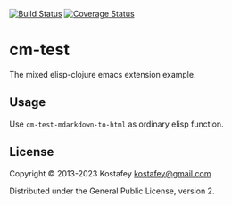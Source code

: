 [![Build Status](https://github.com/kostafey/cm-test/workflows/CI/badge.svg)](https://github.com/kostafey/cm-test/actions?query=workflow%3ACI)
[![Coverage Status](https://coveralls.io/repos/kostafey/cm-test/badge.svg?branch=master)](https://coveralls.io/github/kostafey/cm-test?branch=master)

# cm-test

The mixed elisp-clojure emacs extension example.

## Usage

Use `cm-test-mdarkdown-to-html` as ordinary elisp function.

## License

Copyright © 2013-2023 Kostafey <kostafey@gmail.com>

Distributed under the General Public License, version 2.
